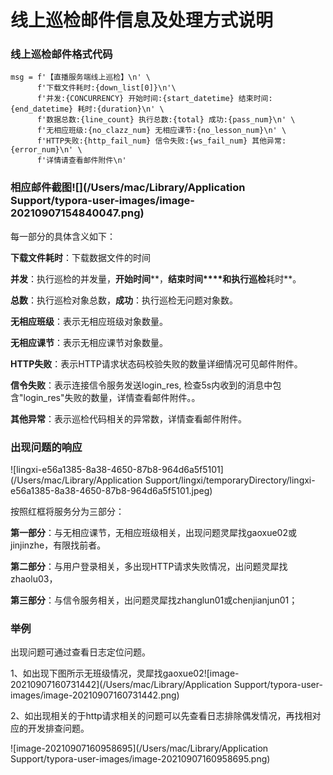 # 线上巡检邮件信息及处理方式说明

### 线上巡检邮件格式代码

```
msg = f'【直播服务端线上巡检】\n' \
      f'下载文件耗时:{down_list[0]}\n'\
      f'并发:{CONCURRENCY} 开始时间:{start_datetime} 结束时间:{end_datetime} 耗时:{duration}\n' \
      f'数据总数:{line_count} 执行总数:{total} 成功:{pass_num}\n' \
      f'无相应班级:{no_clazz_num} 无相应课节:{no_lesson_num}\n' \
      f'HTTP失败:{http_fail_num} 信令失败:{ws_fail_num} 其他异常:{error_num}\n' \
      f'详情请查看邮件附件\n'
```

### 相应邮件截图![](/Users/mac/Library/Application Support/typora-user-images/image-20210907154840047.png)

每一部分的具体含义如下：

**下载文件耗时**：下载数据文件的时间

**并发**：执行巡检的并发量，**开始时间****，**结束时间****和执行巡检**耗时**。

**总数**：执行巡检对象总数，**成功**：执行巡检无问题对象数。

**无相应班级**：表示无相应班级对象数量。

**无相应课节**：表示无相应课节对象数量。

**HTTP失败**：表示HTTP请求状态码校验失败的数量详细情况可见邮件附件。

**信令失败**：表示连接信令服务发送login_res, 检查5s内收到的消息中包含"login_res"失败的数量，详情查看邮件附件。。

**其他异常**：表示巡检代码相关的异常数，详情查看邮件附件。

### 出现问题的响应

![lingxi-e56a1385-8a38-4650-87b8-964d6a5f5101](/Users/mac/Library/Application Support/lingxi/temporaryDirectory/lingxi-e56a1385-8a38-4650-87b8-964d6a5f5101.jpeg)

按照红框将服务分为三部分：

**第一部分**：与无相应课节，无相应班级相关，出现问题灵犀找gaoxue02或jinjinzhe，有限找前者。

**第二部分**：与用户登录相关，多出现HTTP请求失败情况，出问题灵犀找zhaolu03，

**第三部分**：与信令服务相关，出问题灵犀找zhanglun01或chenjianjun01；

### 举例

出现问题可通过查看日志定位问题。

1、如出现下图所示无班级情况，灵犀找gaoxue02![image-20210907160731442](/Users/mac/Library/Application Support/typora-user-images/image-20210907160731442.png)

2、如出现相关的于http请求相关的问题可以先查看日志排除偶发情况，再找相对应的开发排查问题。

![image-20210907160958695](/Users/mac/Library/Application Support/typora-user-images/image-20210907160958695.png)